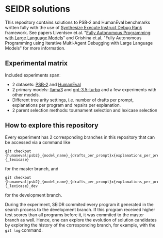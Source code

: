 # SEIDR solutions

This repository contains solutions to PSB-2 and HumanEval benchmarks written fully with the use of [Synthesize Execute Instruct Debug Rank](https://github.com/vadim0x60/seidr) framework. See papers Liventsev et.al. "[Fully Autonomous Programming with Large Language Models](https://dl.acm.org/doi/10.1145/3583131.3590481)" and Grishina et.al. "Fully Autonomous Programming using Iterative Multi-Agent Debugging with Large Language Models" for more information.

## Experimental matrix

Included experiments span:
* 2 datasets: [PSB-2](https://zenodo.org/records/5084812) and [HumanEval](https://github.com/openai/human-eval)
* 2 primary models: [llama3](https://ai.meta.com/blog/meta-llama-3/) and [gpt-3.5-turbo](https://platform.openai.com/docs/models/gpt-3-5-turbo) and a few experiments with other models.
* Different tree arity settings, i.e. number of drafts per prompt, explanations per program and repairs per explanation.
* 2 parent selection methods: tournament selection and lexicase selection

## How to explore this repository

Every experiment has 2 corresponding branches in this repository that can be accessed via a command like

```
git checkout {humaneval|psb2}_{model_name}_{drafts_per_prompt}x{explanations_per_program}x{repairs_per_explanation}{_lexicase}
```

for the master branch, and

```
git checkout {humaneval|psb2}_{model_name}_{drafts_per_prompt}x{explanations_per_program}x{repairs_per_explanation}{_lexicase}_dev
```

for the development branch.

During the experiment, SEIDR commited every program it generated in the search process to the development branch. If this program received higher test scores than all programs before it, it was commited to the master branch as well.
Hence, one can explore the evolution of solution candidates by exploring the history of the corresponding branch, for example, with the `git log` command.
